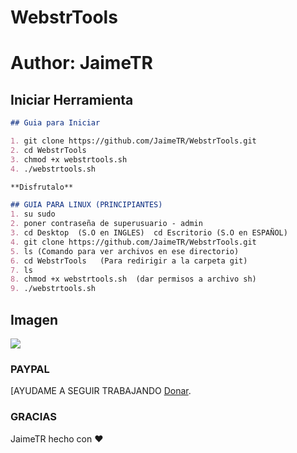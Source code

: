 # WebstrTools
# Author: JaimeTR
##  Iniciar Herramienta


```markdown
## Guia para Iniciar 

1. git clone https://github.com/JaimeTR/WebstrTools.git
2. cd WebstrTools
3. chmod +x webstrtools.sh
4. ./webstrtools.sh 

**Disfrutalo** 

## GUIA PARA LINUX (PRINCIPIANTES)
1. su sudo 
2. poner contraseña de superusuario - admin
3. cd Desktop  (S.O en INGLES)  cd Escritorio (S.O en ESPAÑOL)
4. git clone https://github.com/JaimeTR/WebstrTools.git
5. ls (Comando para ver archivos en ese directorio)
6. cd WebstrTools   (Para redirigir a la carpeta git)
7. ls
8. chmod +x webstrtools.sh  (dar permisos a archivo sh)
9. ./webstrtools.sh

```

## Imagen
<img src="https://i.ibb.co/6XHHvTf/WEBSTRTOOLS.png"/>

### PAYPAL

[AYUDAME A SEGUIR TRABAJANDO [Donar](https://www.paypal.me/jaimetarazona).

### GRACIAS

JaimeTR hecho con ❤️
